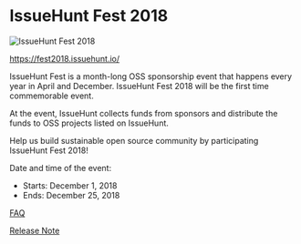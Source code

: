 # IssueHunt Fest 2018

![IssueHunt Fest 2018](https://gyazo.com/184c047b29b16e39fbc1e2971a3ab8f1/thumb/1000)

https://fest2018.issuehunt.io/

IssueHunt Fest is a month-long OSS sponsorship event that happens every year in April and December. IssueHunt Fest 2018 will be the first time commemorable event.

At the event, IssueHunt collects funds from sponsors and distribute the funds to OSS projects listed on IssueHunt.

Help us build sustainable open source community by participating IssueHunt Fest 2018!

Date and time of the event:
- Starts: December 1, 2018 
- Ends: December 25, 2018

[FAQ](https://fest2018.issuehunt.io/faq/)

[Release Note](https://medium.com/issuehunt/issuehunt-fest-2018-make-open-source-sustainable-58c21d5ac004)
